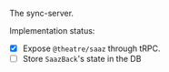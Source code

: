 The sync-server.

Implementation status:

- [x] Expose `@theatre/saaz` through tRPC.
- [ ] Store `SaazBack`'s state in the DB
